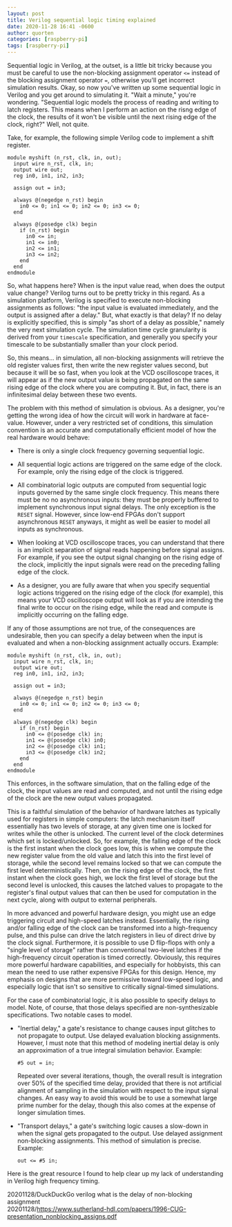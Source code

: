 ```yaml
---
layout: post
title: Verilog sequential logic timing explained
date: 2020-11-28 16:41 -0600
author: quorten
categories: [raspberry-pi]
tags: [raspberry-pi]
---
```


Sequential logic in Verilog, at the outset, is a little bit tricky
because you must be careful to use the non-blocking assignment
operator `<=` instead of the blocking assignment operator `=`,
otherwise you'll get incorrect simulation results.  Okay, so now
you've written up some sequential logic in Verilog and you get around
to simulating it.  "Wait a minute," you're wondering.  "Sequential
logic models the process of reading and writing to latch registers.
This means when I perform an action on the risng edge of the clock,
the results of it won't be visible until the next rising edge of the
clock, right?"  Well, not quite.

Take, for example, the following simple Verilog code to implement a
shift register.

<!-- more -->

```
module myshift (n_rst, clk, in, out);
  input wire n_rst, clk, in;
  output wire out;
  reg in0, in1, in2, in3;

  assign out = in3;

  always @(negedge n_rst) begin
    in0 <= 0; in1 <= 0; in2 <= 0; in3 <= 0;
  end

  always @(posedge clk) begin
    if (n_rst) begin
      in0 <= in;
      in1 <= in0;
      in2 <= in1;
      in3 <= in2;
    end
  end
endmodule
```

So, what happens here?  When is the input value read, when does the
output value change?  Verilog turns out to be pretty tricky in this
regard.  As a simulation platform, Verilog is specified to execute
non-blocking assignments as follows: "the input value is evaluated
immediately, and the output is assigned after a delay."  But, what
exactly is that delay?  If no delay is explicitly specified, this is
simply "as short of a delay as possible," namely the very next
simulation cycle.  The simulation time cycle granularity is derived
from your `timescale` specification, and generally you specify your
timescale to be substantially smaller than your clock period.

So, this means... in simulation, all non-blocking assignments will
retrieve the old register values first, then write the new register
values second, but because it will be so fast, when you look at the
VCD oscilloscope traces, it will appear as if the new output value is
being propagated on the same rising edge of the clock where you are
computing it.  But, in fact, there is an infinitesimal delay between
these two events.

The problem with this method of simulation is obvious.  As a designer,
you're getting the wrong idea of how the circuit will work in hardware
at face-value.  However, under a very restricted set of conditions,
this simulation convention is an accurate and computationally
efficient model of how the real hardware would behave:

* There is only a single clock frequency governing sequential logic.

* All sequential logic actions are triggered on the same edge of the
  clock.  For example, only the rising edge of the clock is triggered.

* All combinatorial logic outputs are computed from sequential logic
  inputs governed by the same single clock frequency.  This means
  there must be no no asynchronous inputs: they must be properly
  buffered to implement synchronous input signal delays.  The only
  exception is the `RESET` signal.  However, since low-end FPGAs don't
  support asynchronous `RESET` anyways, it might as well be easier to
  model all inputs as synchronous.

* When looking at VCD oscilloscope traces, you can understand that
  there is an implicit separation of signal reads happening before
  signal assigns.  For example, if you see the output signal changing
  on the rising edge of the clock, implicitly the input signals were
  read on the preceding falling edge of the clock.

* As a designer, you are fully aware that when you specify sequential
  logic actions triggered on the rising edge of the clock (for
  example), this means your VCD oscilloscope output will look as if
  you are intending the final write to occur on the rising edge, while
  the read and compute is implicitly occurring on the falling edge.

If any of those assumptions are not true, of the consequences are
undesirable, then you can specify a delay between when the input is
evaluated and when a non-blocking assignment actually occurs.
Example:

```
module myshift (n_rst, clk, in, out);
  input wire n_rst, clk, in;
  output wire out;
  reg in0, in1, in2, in3;

  assign out = in3;

  always @(negedge n_rst) begin
    in0 <= 0; in1 <= 0; in2 <= 0; in3 <= 0;
  end

  always @(negedge clk) begin
    if (n_rst) begin
      in0 <= @(posedge clk) in;
      in1 <= @(posedge clk) in0;
      in2 <= @(posedge clk) in1;
      in3 <= @(posedge clk) in2;
    end
  end
endmodule
```

This enforces, in the software simulation, that on the falling edge of
the clock, the input values are read and computed, and not until the
rising edge of the clock are the new output values propagated.

This is a faithful simulation of the behavior of hardware latches as
typically used for registers in simple computers: the latch mechanism
itself essentially has two levels of storage, at any given time one is
locked for writes while the other is unlocked.  The current level of
the clock determines which set is locked/unlocked.  So, for example,
the falling edge of the clock is the first instant when the clock goes
low, this is when we compute the new register value from the old value
and latch this into the first level of storage, while the second level
remains locked so that we can compute the first level
deterministically.  Then, on the rising edge of the clock, the first
instant when the clock goes high, we lock the first level of storage
but the second level is unlocked, this causes the latched values to
propagate to the register's final output values that can then be used
for computation in the next cycle, along with output to external
peripherals.

In more advanced and powerful hardware design, you might use an edge
triggering circuit and high-speed latches instead.  Essentially, the
rising and/or falling edge of the clock can be transformed into a
high-frequency pulse, and this pulse can drive the latch registers in
lieu of direct drive by the clock signal.  Furthermore, it is possible
to use D flip-flops with only a "single level of storage" rather than
conventional two-level latches if the high-frequency circuit operation
is timed correctly.  Obviously, this requires more powerful hardware
capabilities, and especially for hobbyists, this can mean the need to
use rather expensive FPGAs for this design.  Hence, my emphasis on
designs that are more permissive toward low-speed logic, and
especially logic that isn't so sensitive to critically signal-timed
simulations.

For the case of combinatorial logic, it is also possible to specify
delays to model.  Note, of course, that those delays specified are
non-synthesizable specifications.  Two notable cases to model.

* "Inertial delay," a gate's resistance to change causes input
  glitches to not propagate to output.  Use delayed evaluation
  blocking assignments.  However, I must note that this method of
  modeling inertial delay is only an approximation of a true integral
  simulation behavior.  Example:

  ```
  #5 out = in;
  ```

  Repeated over several iterations, though, the overall result is
  integration over 50% of the specified time delay, provided that
  there is not artificial alignment of sampling in the simulation with
  respect to the input signal changes.  An easy way to avoid this
  would be to use a somewhat large prime number for the delay, though
  this also comes at the expense of longer simulation times.

* "Transport delays," a gate's switching logic causes a slow-down in
  when the signal gets propagated to the output.  Use delayed
  assignment non-blocking assignments.  This method of simulation is
  precise.  Example:

  ```
  out <= #5 in;
  ```

Here is the great resource I found to help clear up my lack of
understanding in Verilog high frequency timing.

20201128/DuckDuckGo verilog what is the delay of non-blocking
  assignment  
20201128/https://www.sutherland-hdl.com/papers/1996-CUG-presentation_nonblocking_assigns.pdf
